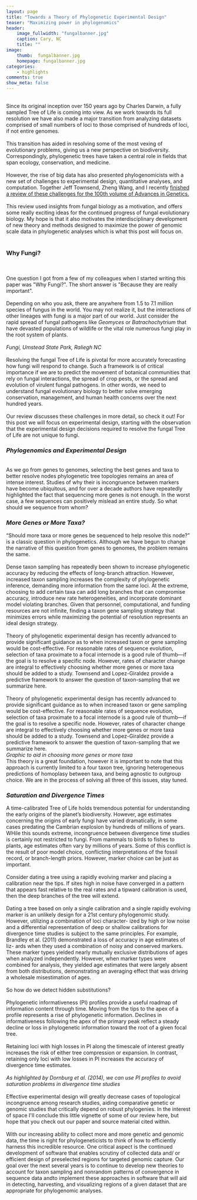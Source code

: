```yaml
---
layout: page
title: "Towards a Theory of Phylogenetic Experimental Design"
teaser: "Maximizing power in phylogenomics"
header:
    image_fullwidth: "fungalbanner.jpg"
    caption: Cary, NC
    title: ""
image:
    thumb:  fungalbanner.jpg
    homepage: fungalbanner.jpg
categories:
    - highlights
comments: true
show_meta: false
---
```

<br>
Since its original inception over 150 years ago by Charles Darwin, a fully sampled Tree of Life is coming into view. As we work towards its full resolution we have also made a major transition from analyzing datasets comprised of small numbers of loci to those comprised of hundreds of loci, if not entire genomes.
<br> 
<br> 
This transition has aided in resolving some of the most vexing of evolutionary problems, giving us a new perspective on biodiversity. Correspondingly, phylogenetic trees have taken a central role in fields that span ecology, conservation, and medicine. 
<br>
<br>
However, the rise of big data has also presented phylogenomicists with a new set of challenges to experimental design, quantitative analyses, and computation. Together Jeff Townsend, Zheng Wang, and I recently <a href="https://www.researchgate.net/publication/320882398_Maximizing_Power_in_Phylogenetics_and_Phylogenomics_A_Perspective_Illuminated_by_Fungal_Big_Data"> <en>finished a review of these challenges for the 100th volume of Advances in Genetics. </en></a>
<br> 
<br> 
This review used insights from fungal biology as a motivation, and offers some really exciting ideas for the continued progress of fungal evolutionary biology. My hope is that it also motivates the interdisciplinary development of new theory and methods designed to maximize the power of genomic scale data in phylogenetic analyses which is what this post will focus on.
<br> 
<br> 
<h3>Why Fungi?</h3>
<br>
<br>
One question I got from a few of my colleagues when I started writing this paper was "Why Fungi?". The short answer is "Because they are really important". 
<br>
<br>
Depending on who you ask, there are anywhere from 1.5 to 7.1 million species of fungus in the world. You may not realize it, but the interactions of other lineages with fungi is a major part of our world. Just consider the rapid spread of fungal pathogens like <i>Geomyces</i> or <i>Batrachochytrium</i> that have devasted populations of wildlife or the vital role numerous fungi play in the root system of plants. 
<br>
<br>
<img class="b30" src="http://carolinafishes.github.io/images/fungal01.jpg" alt=""><em>Fungi, Umstead State Park, Raliegh NC</em>
<br>
<br>
Resolving the fungal Tree of Life is pivotal for more accurately forecasting how fungi will respond to change. Such a framework is of critical importance if we are to predict the movement of botanical communities that rely on fungal interactions, the spread of crop pests, or the spread and evolution of virulent fungal pathogens. In other words, we need to understand fungal evolutionary biology to better solve emerging conservation, management, and human health concerns over the next hundred years. 
<br>
<br>
Our review discusses these challenges in more detail, so check it out! For this post we will focus on experimental design, starting with the observation that the experimental design decisions required to resolve the fungal Tree of Life are not unique to fungi.
<h3><i>Phylogenomics and Experimental Design</i></h3>
<br>
As we go from genes to genomes, selecting the best genes and taxa to better resolve nodes phylogenetic tree topologies remains an area of intense interest. Studies of why their is incongruence between markers have become ubiquitous, and for over a decade authors have repeatedly highlighted the fact that sequencing more genes is not enough. In the worst case, a few sequences can positively mislead an entire study. So what should we sequence from whom?   
<h3><i>More Genes or More Taxa?</i></h3> 
“Should more taxa or more genes be sequenced to help resolve this node?” is a classic question in phylogenetics. Although we have begun to change the narrative of this question from genes to genomes, the problem remains the same.
<br>
<br>
Dense taxon sampling has repeatedly been shown to increase phylogenetic accuracy by reducing the effects of long-branch attraction. However, increased taxon sampling increases the complexity of phylogenetic inference, demanding more information from the same loci. At the extreme, choosing to add certain taxa can add long branches that can compromise accuracy, introduce new rate heterogeneities, and incorporate dominant model violating branches. Given that personnel, computational, and funding resources are not infinite, finding a taxon gene sampling strategy that minimizes errors while maximizing the potential of resolution represents an ideal design strategy.
<br>
<br>
Theory of phylogenetic experimental design has recently advanced to provide significant guidance as to when increased taxon or gene sampling would be cost-effective. For reasonable rates of sequence evolution, selection of taxa proximate to a focal internode is a good rule of thumb—if the goal is to resolve a specific node. However, rates of character change are integral to effectively choosing whether more genes or more taxa should be added to a study. Townsend and Lopez-Giraldez provide a predictive framework to answer the question of taxon-sampling that we summarize here.
<br>
<br>
Theory of phylogenetic experimental design has recently advanced to provide significant guidance as to when increased taxon or gene sampling would be cost-effective. For reasonable rates of sequence evolution, selection of taxa proximate to a focal internode is a good rule of thumb—if the goal is to resolve a specific node. However, rates of character change are integral to effectively choosing whether more genes or more taxa should be added to a study. Townsend and Lopez-Giraldez provide a predictive framework to answer the question of taxon-sampling that we summarize here.
<br>
<img class="b30" src="http://carolinafishes.github.io/images/genes_or_taxa.png" alt=""><em>Graphic to aid in choosing more genes or more taxa</em>
<br>
This theory is a great foundation, however it is important to note that this approach is currently limited to a four taxon tree, ignoring heterogeneous predictions of homoplasy between taxa, and being agnostic to outgroup choice. We are in the process of solving all three of this issues, stay tuned.

<h3><i>Saturation and Divergence Times</i></h3> 
A time-calibrated Tree of Life holds tremendous potential for understanding the early origins of the planet’s biodiversity. However, age estimates concerning the origins of early fungi have varied dramatically, in some cases predating the Cambrian explosion by hundreds of millions of years. WHile this sounds extreme, incongruence between divergence time studies is certainly not restricted to fungi. From mammals to birds to fishes to plants, age estimates often vary by millions of years. Some of this conflict is the result of poor model choice, conflicting interpretations of the fossil record, or branch-length priors. However, marker choice can be just as important.
<br>
<br>
Consider dating a tree using a rapidly evolving marker and placing a calibration near the tips. If sites high in noise have converged in a pattern that appears fast relative to the real rates and a tipward calibration is used, then the deep branches of the tree will extend. 
<br>
<br>
Dating a tree based on only a single calibration and a single rapidly evolving marker is an unlikely design for a 21st century phylogenomic study. However, utilizing a combination of loci character- ized by high or low noise and a differential representation of deep or shallow calibrations for divergence time studies is subject to the same principles. For example, Brandley et al. (2011) demonstrated a loss of accuracy in age estimates of liz- ards when they used a combination of noisy and conserved markers. These marker types yielded nearly mutually exclusive distributions of ages when analyzed independently. However, when marker types were combined for analysis, they yielded age estimates that were largely absent from both distributions, demonstrating an averaging effect that was driving a wholesale misestimation of ages. 
<br>
<br>
So how do we detect hidden substitutions?
<br>
<br>
Phylogenetic informativeness (PI) profiles provide a useful roadmap of information content through time. Moving from the tips to the apex of a profile represents a rise of phylogenetic information. Declines in informativeness following the apex of the primary peak reflect a steady decline or loss in phylogenetic information toward the root of a given focal tree.
<br>
<br>
Retaining loci with high losses in PI along the timescale of interest greatly increases the risk of either tree compression or expansion. In contrast, retaining only loci with low losses in PI increases the accuracy of divergence time estimates.
<br>
<br>
<img class="b30" src="http://carolinafishes.github.io/images/fungus3.png" alt=""><em>As highlighted by Dornburg et al. (2014), we can use PI profiles to avoid saturation problems in divergence time studies </em>
<br>
<br>
Effective experimental design will greatly decrease cases of topological incongruence among research studies, aiding comparative genetic or genomic studies that critically depend on robust phylogenies. In the interest of space I'll conclude this little vignette of some of our review here, but hope that you check out our paper and source material cited within. 
<br>
<br>
With our increasing ability to collect more and more genetic and genomic data, the time is right for phylogeneticists to think of how to efficiently harness this incredible resource. One critical aspect is the continued development of software that enables scrutiny of collected data and/ or efficient design of preselected regions for targeted genomic capture. Our goal over the next several years is to continue to develop new theories to account for taxon sampling and nonrandom patterns of convergence in sequence data andto implement these approaches in software that will aid in detecting, harvesting, and visualizing regions of a given dataset that are appropriate for phylogenomic analyses.
 

